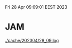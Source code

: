 Fri 28 Apr 09:09:01 EEST 2023
# JAM
<a href='./cache/202304/28_09.log'>./cache/202304/28_09.log</a>
